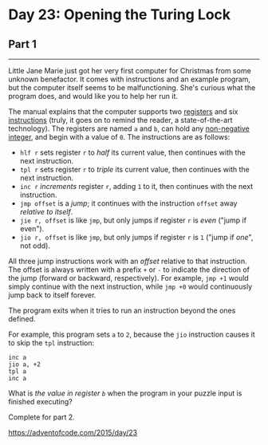 # Day 23: Opening the Turing Lock
## Part 1
---------------------------------------

Little Jane Marie just got her very first computer for Christmas from some unknown benefactor. It comes with instructions and an example program, but the computer itself seems to be malfunctioning. She's curious what the program does, and would like you to help her run it.


The manual explains that the computer supports two [registers](https://en.wikipedia.org/wiki/Processor_register) and six [instructions](https://en.wikipedia.org/wiki/Instruction_set) (truly, it goes on to remind the reader, a state-of-the-art technology). The registers are named `a` and `b`, can hold any [non-negative integer](https://en.wikipedia.org/wiki/Natural_number), and begin with a value of `0`. The instructions are as follows:


* `hlf r` sets register `r` to *half* its current value, then continues with the next instruction.
* `tpl r` sets register `r` to *triple* its current value, then continues with the next instruction.
* `inc r` *increments* register `r`, adding `1` to it, then continues with the next instruction.
* `jmp offset` is a *jump*; it continues with the instruction `offset` away *relative to itself*.
* `jie r, offset` is like `jmp`, but only jumps if register `r` is *even* ("jump if even").
* `jio r, offset` is like `jmp`, but only jumps if register `r` is `1` ("jump if *one*", not odd).


All three jump instructions work with an *offset* relative to that instruction. The offset is always written with a prefix `+` or `-` to indicate the direction of the jump (forward or backward, respectively). For example, `jmp +1` would simply continue with the next instruction, while `jmp +0` would continuously jump back to itself forever.


The program exits when it tries to run an instruction beyond the ones defined.


For example, this program sets `a` to `2`, because the `jio` instruction causes it to skip the `tpl` instruction:



```
inc a
jio a, +2
tpl a
inc a

```

What is *the value in register `b`* when the program in your puzzle input is finished executing?




Complete for part 2.

https://adventofcode.com/2015/day/23

